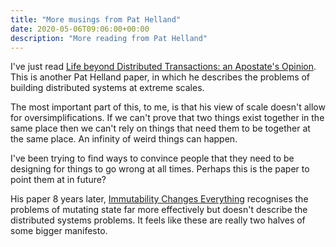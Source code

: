 ```yaml
---
title: "More musings from Pat Helland"
date: 2020-05-06T09:06:00+00:00
description: "More reading from Pat Helland"
---
```

I've just read [Life beyond Distributed Transactions: an Apostate's Opinion](../../../elements/research-resources/2007-01-cidr07p15.pdf).
This is another Pat Helland paper, in which he describes the problems of building distributed systems at extreme scales.

The most important part of this, to me, is that his view of scale doesn't allow for oversimplifications.  If we can't
prove that two things exist together in the same place then we can't rely on things that need them to be
together at the same place.  An infinity of weird things can happen.

I've been trying to find ways to convince people that they need to be designing for things to go wrong at all times.
Perhaps this is the paper to point them at in future?

His paper 8 years later, [Immutability Changes Everything](../../../elements/research-resources/2015-01-immutability-changes-everything.pdf)
recognises the problems of mutating state far more effectively but doesn't describe the distributed systems problems.  It
feels like these are really two halves of some bigger manifesto.
